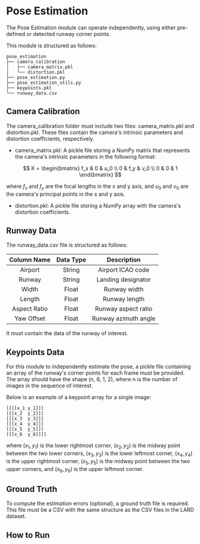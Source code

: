 # Pose Estimation

The Pose Estimation module can operate independently, using either pre-defined or detected runway corner points.

This module is structured as follows:

```
pose_estimation
├── camera_calibration
│   ├── camera_matrix.pkl
|   └── distortion.pkl
├── pose_estimation.py
├── pose_estimation_utils.py
├── keypoints.pkl
└── runway_data.csv
```

## Camera Calibration

The camera_calibration folder must include two files: camera_matrix.pkl and distortion.pkl. These files contain the camera's intrinsic parameters and distortion coefficients, respectively.

- camera_matrix.pkl: A pickle file storing a NumPy matrix that represents the camera's intrinsic parameters in the following format:

$$
K = \begin{bmatrix}
f_x & 0 & u_0 \\
0 & f_y & v_0 \\
0 & 0 & 1
\end{bmatrix}
$$

where $f_x$ and $f_y$ are the focal lengths in the x and y axis, and $u_0$ and $v_0$ are the camera's principal points in the x and y axis.

- distortion.pkl: A pickle file storing a NumPy array with the camera's distortion coefficients.

## Runway Data

The runway_data.csv file is structured as follows:

| Column Name   | Data Type   | Description    |
|:-------------:|:-------------:|:-------------:|
| Airport    | String | Airport ICAO code |
| Runway    | String | Landing designator   |
| Width    | Float | Runway width   |
| Length    | Float | Runway length   |
| Aspect Ratio    | Float | Runway aspect ratio   |
| Yaw Offset    | Float | Runway azimuth angle    |

It must contain the data of the runway of interest.

## Keypoints Data

For this module to independently estimate the pose, a pickle file containing an array of the runway's corner points for each frame must be provided. The array should have the shape (n, 6, 1, 2), where n is the number of images in the sequence of interest.

Below is an example of a keypoint array for a single image:

```
[[[[x_1	y_1]]]
[[[x_2	y_2]]]
[[[x_3	y_3]]]
[[[x_4	y_4]]]
[[[x_5	y_5]]]
[[[x_6	y_6]]]]
```

where $(x_1, y_1)$ is the lower rightmost corner, $(x_2, y_2)$ is the midway point between the two lower corners, $(x_3, y_3)$ is the lower leftmost corner, $(x_4, y_4)$ is the upper rightmost corner, $(x_5, y_5)$ is the midway point between the two upper corners, and $(x_6, y_6)$ is the upper leftmost corner.

## Ground Truth

To compute the estimation errors (optional), a ground truth file is required. This file must be a CSV with the same structure as the CSV files in the LARD dataset.

## How to Run

